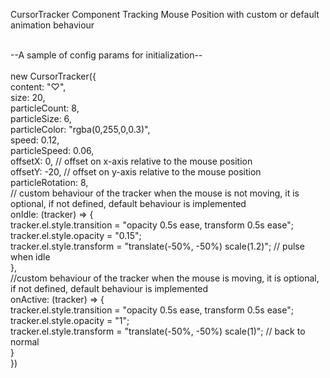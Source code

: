 CursorTracker Component Tracking Mouse Position with custom or default animation behaviour<br /><br />

--A sample of config params for initialization--<br /><br />
new CursorTracker({<br />
    content: "♡",<br />
    size: 20, <br />
    particleCount: 8,<br />
    particleSize: 6,<br />
    particleColor: "rgba(0,255,0,0.3)",<br />
    speed: 0.12,<br />
    particleSpeed: 0.06,<br />
    offsetX: 0,  // offset on x-axis relative to the mouse position<br />
    offsetY: -20, // offset on y-axis relative to the mouse position<br />
    particleRotation: 8,<br />
    // custom behaviour of the tracker when the mouse is not moving, it is optional, if not defined, default behaviour is implemented<br />
    onIdle: (tracker) => {<br />
        tracker.el.style.transition = "opacity 0.5s ease, transform 0.5s ease";<br />
        tracker.el.style.opacity = "0.15";<br />
        tracker.el.style.transform = "translate(-50%, -50%) scale(1.2)"; // pulse when idle<br />
    },<br />
    //custom behaviour of the tracker when the mouse is moving, it is optional, if not defined, default behaviour is implemented<br />
    onActive: (tracker) => {<br />
        tracker.el.style.transition = "opacity 0.5s ease, transform 0.5s ease";<br />
        tracker.el.style.opacity = "1"; <br />
        tracker.el.style.transform = "translate(-50%, -50%) scale(1)"; // back to normal<br />
    }<br />
})<br />
